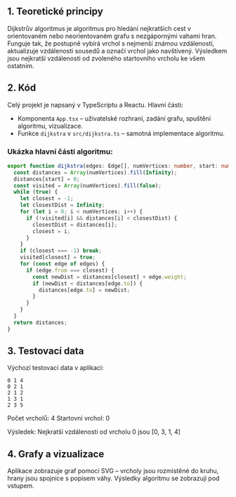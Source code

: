 ## 1. Teoretické principy

Dijkstrův algoritmus je algoritmus pro hledání nejkratších cest v orientovaném nebo neorientovaném grafu s nezgápornými vahami hran. Funguje tak, že postupně vybírá vrchol s nejmenší známou vzdáleností, aktualizuje vzdálenosti sousedů a označí vrchol jako navštívený. Výsledkem jsou nejkratší vzdálenosti od zvoleného startovního vrcholu ke všem ostatním.

## 2. Kód

Celý projekt je napsaný v TypeScriptu a Reactu. Hlavní části:
- Komponenta `App.tsx` – uživatelské rozhraní, zadání grafu, spuštění algoritmu, vizualizace.
- Funkce `dijkstra` v `src/dijkstra.ts` – samotná implementace algoritmu.

### Ukázka hlavní části algoritmu:

```typescript
export function dijkstra(edges: Edge[], numVertices: number, start: number): number[] {
  const distances = Array(numVertices).fill(Infinity);
  distances[start] = 0;
  const visited = Array(numVertices).fill(false);
  while (true) {
    let closest = -1;
    let closestDist = Infinity;
    for (let i = 0; i < numVertices; i++) {
      if (!visited[i] && distances[i] < closestDist) {
        closestDist = distances[i];
        closest = i;
      }
    }
    if (closest === -1) break;
    visited[closest] = true;
    for (const edge of edges) {
      if (edge.from === closest) {
        const newDist = distances[closest] + edge.weight;
        if (newDist < distances[edge.to]) {
          distances[edge.to] = newDist;
        }
      }
    }
  }
  return distances;
}
```

## 3. Testovací data

Výchozí testovací data v aplikaci:

```
0 1 4
0 2 1
2 1 2
1 3 1
2 3 5
```

Počet vrcholů: 4
Startovní vrchol: 0

Výsledek: Nejkratší vzdálenosti od vrcholu 0 jsou [0, 3, 1, 4]

## 4. Grafy a vizualizace

Aplikace zobrazuje graf pomocí SVG – vrcholy jsou rozmístěné do kruhu, hrany jsou spojnice s popisem váhy. Výsledky algoritmu se zobrazují pod vstupem.
